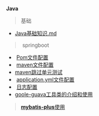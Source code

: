 **Java**

> 基础

- <a href="Java基础知识.md">Java基础知识.md</a>

> ​	springboot

- ​	<a href="./pom配置.md">Pom文件配置</a>
- ​	<a href="./maven文件配置.md">maven文件配置</a>
- <a href="./maven跳过单元测试.md">maven跳过单元测试</a>
- ​    <a href="./application.yml配置.md">application.yml文件配置</a>
- ​	<a href="./日志/">日志配置</a>
- ​     <a href="Google-guava工具类的介绍和使用.md">goole-guava工具类的介绍和使用</a>

> <a href="./mybatis-plus/">**mybatis-plus**使用</a>



​	
